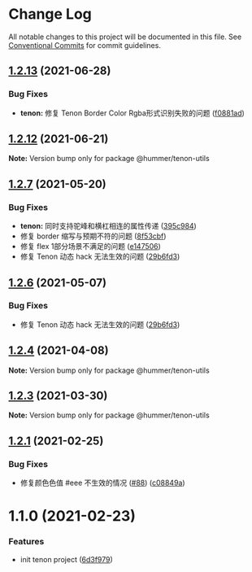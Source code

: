 # Change Log

All notable changes to this project will be documented in this file.
See [Conventional Commits](https://conventionalcommits.org) for commit guidelines.

## [1.2.13](https://github.com/didi/Hummer/compare/@hummer/tenon-utils@1.2.12...@hummer/tenon-utils@1.2.13) (2021-06-28)


### Bug Fixes

* **tenon:** 修复 Tenon Border Color Rgba形式识别失败的问题 ([f0881ad](https://github.com/didi/Hummer/commit/f0881ad73cc5790aed49b645f74baa22c3ea558b))





## [1.2.12](https://github.com/didi/Hummer/compare/@hummer/tenon-utils@1.2.11...@hummer/tenon-utils@1.2.12) (2021-06-21)

**Note:** Version bump only for package @hummer/tenon-utils





## [1.2.7](https://github.com/didi/Hummer/compare/tenon_1.2.2...tenon_1.2.7) (2021-05-20)


### Bug Fixes

* **tenon:** 同时支持驼峰和横杠相连的属性传递 ([395c984](https://github.com/didi/Hummer/commit/395c984379cddd4b87134cf503f4e5c3ec02ab62))
* 修复 border 缩写与预期不符的问题 ([8f53cbf](https://github.com/didi/Hummer/commit/8f53cbf0d51b1e47f7c99921c39aa19c253fb9a1))
* 修复 flex 1部分场景不满足的问题 ([e147506](https://github.com/didi/Hummer/commit/e1475068c946bcb73b02ee9193abc1baee96dd64))
* 修复 Tenon 动态 hack 无法生效的问题 ([29b6fd3](https://github.com/didi/Hummer/commit/29b6fd3a0f2d08e6ca5388e29f1429eb45e9e829))





## [1.2.6](https://github.com/didi/Hummer/compare/tenon_1.2.2...tenon_1.2.6) (2021-05-07)


### Bug Fixes

* 修复 Tenon 动态 hack 无法生效的问题 ([29b6fd3](https://github.com/didi/Hummer/commit/29b6fd3a0f2d08e6ca5388e29f1429eb45e9e829))





## [1.2.4](https://github.com/didi/Hummer/compare/tenon_1.2.2...tenon_1.2.4) (2021-04-08)

**Note:** Version bump only for package @hummer/tenon-utils





## [1.2.3](https://github.com/didi/Hummer/compare/tenon_1.2.2...tenon_1.2.3) (2021-03-30)

**Note:** Version bump only for package @hummer/tenon-utils





## [1.2.1](https://github.com/didi/Hummer/compare/tenon_1.2.0...tenon_1.2.1) (2021-02-25)


### Bug Fixes

* 修复颜色色值 #eee 不生效的情况 ([#88](https://github.com/didi/Hummer/issues/88)) ([c08849a](https://github.com/didi/Hummer/commit/c08849adb56fa29e639fd46c3909d25bc4c5af86))





# 1.1.0 (2021-02-23)


### Features

* init tenon project ([6d3f979](https://github.com/didi/Hummer/commit/6d3f97983f4174dc1591e67cc1183862785d1ccc))
